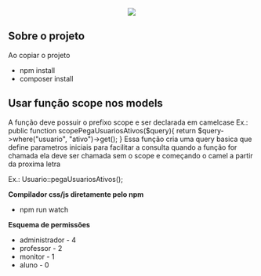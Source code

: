 <p align="center"><img style="max-width:100%;max-height: 200px;" src="https://scontent.fplu1-1.fna.fbcdn.net/v/t1.0-9/426215_3395503243833_1459338326_n.jpg?oh=a04df4b05da9035daa6c5dde331138b8&oe=59EEBAA8"></p>

## Sobre o projeto

Ao copiar o projeto
- npm install
- composer install

## Usar função scope nos models

A função deve possuir o prefixo scope e ser declarada em camelcase
Ex.:
  public function scopePegaUsuariosAtivos($query){
    return $query->where("usuario", "ativo")->get();
  }
Essa função cria uma query basica que define parametros iniciais para facilitar a consulta
quando a função for chamada ela deve ser chamada sem o scope e começando o camel a partir da proxima letra

Ex.:
  Usuario::pegaUsuariosAtivos();

**Compilador css/js diretamente pelo npm**
- npm run watch

**Esquema de permissões**
- administrador - 4
- professor - 2
- monitor - 1
- aluno - 0

<!--
  Regras:
  turma
  usuarios
  contato
  monitores
  biblioteca
  portifolio
  galeria
  portifolio_alunos
  cobranca
  lista_de_presenca
  forum_da_turma
  posts_do_site
  posts_do_forum
-->
